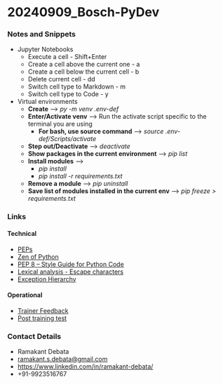 # 20240909_Bosch-PyDev

### Notes and Snippets
* Jupyter Notebooks
    * Execute a cell - Shift+Enter
    * Create a cell above the current one -  a
    * Create a cell below the current cell - b
    * Delete current cell - dd
    * Switch cell type to Markdown - m
    * Switch cell type to Code - y
* Virtual environments
    * **Create** --> _py -m venv .env-def_
    * **Enter/Activate venv** --> Run the activate script specific to the terminal you are using
        * **For bash, use source command** --> _source .env-def/Scripts/activate_
    * **Step out/Deactivate** --> _deactivate_
    * **Show packages in the current environment** --> _pip list_
    * **Install modules** --> 
        * _pip install <module-name>_
        * _pip install -r requirements.txt_
    * **Remove a module** --> _pip uninstall <module-name>_
    * **Save list of modules installed in the current env** --> _pip freeze > requirements.txt_
### Links
#### Technical
* [PEPs](https://peps.python.org/)
* [Zen of Python](https://peps.python.org/pep-0020/)
* [PEP 8 – Style Guide for Python Code](https://peps.python.org/pep-0008/)
* [Lexical analysis - Escape characters](https://docs.python.org/3/reference/lexical_analysis.html#escape-sequences)
* [Exception Hierarchy](https://docs.python.org/3/library/exceptions.html#exception-hierarchy)

#### Operational
* [Trainer Feedback](https://forms.gle/1H8qD3WbMef3pP4m9)
* [Post training test](https://forms.gle/QtMhSpzSdmKZA1qK8)

### Contact Details
* Ramakant Debata
* ramakant.s.debata@gmail.com
* https://www.linkedin.com/in/ramakant-debata/
* +91-9923516767